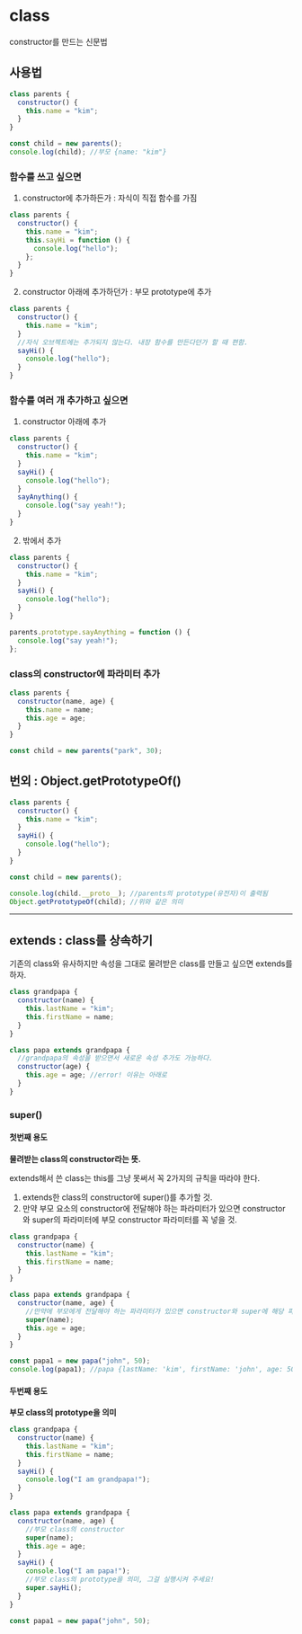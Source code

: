# class

constructor를 만드는 신문법

## 사용법

```js
class parents {
  constructor() {
    this.name = "kim";
  }
}

const child = new parents();
console.log(child); //부모 {name: "kim"}
```

### 함수를 쓰고 싶으면

1. constructor에 추가하든가 : 자식이 직접 함수를 가짐

```js
class parents {
  constructor() {
    this.name = "kim";
    this.sayHi = function () {
      console.log("hello");
    };
  }
}
```

2. constructor 아래에 추가하던가 : 부모 prototype에 추가

```js
class parents {
  constructor() {
    this.name = "kim";
  }
  //자식 오브젝트에는 추가되지 않는다. 내장 함수를 만든다던가 할 때 편함.
  sayHi() {
    console.log("hello");
  }
}
```

### 함수를 여러 개 추가하고 싶으면

1. constructor 아래에 추가

```js
class parents {
  constructor() {
    this.name = "kim";
  }
  sayHi() {
    console.log("hello");
  }
  sayAnything() {
    console.log("say yeah!");
  }
}
```

2. 밖에서 추가

```js
class parents {
  constructor() {
    this.name = "kim";
  }
  sayHi() {
    console.log("hello");
  }
}

parents.prototype.sayAnything = function () {
  console.log("say yeah!");
};
```

### class의 constructor에 파라미터 추가

```js
class parents {
  constructor(name, age) {
    this.name = name;
    this.age = age;
  }
}

const child = new parents("park", 30);
```

## 번외 : Object.getPrototypeOf()

```js
class parents {
  constructor() {
    this.name = "kim";
  }
  sayHi() {
    console.log("hello");
  }
}

const child = new parents();

console.log(child.__proto__); //parents의 prototype(유전자)이 출력됨
Object.getPrototypeOf(child); //위와 같은 의미
```

---

## extends : class를 상속하기

기존의 class와 유사하지만 속성을 그대로 물려받은 class를 만들고 싶으면 extends를 하자.

```js
class grandpapa {
  constructor(name) {
    this.lastName = "kim";
    this.firstName = name;
  }
}

class papa extends grandpapa {
  //grandpapa의 속성을 받으면서 새로운 속성 추가도 가능하다.
  constructor(age) {
    this.age = age; //error! 이유는 아래로
  }
}
```

### super()

#### 첫번째 용도

<strong>물려받는 class의 constructor라는 뜻.</strong>

extends해서 쓴 class는 this를 그냥 못써서 꼭 2가지의 규칙을 따라야 한다.

1. extends한 class의 constructor에 super()를 추가할 것.
2. 만약 부모 요소의 constructor에 전달해야 하는 파라미터가 있으면 constructor와 super의 파라미터에 부모 constructor 파라미터를 꼭 넣을 것.

```js
class grandpapa {
  constructor(name) {
    this.lastName = "kim";
    this.firstName = name;
  }
}

class papa extends grandpapa {
  constructor(name, age) {
    //만약에 부모에게 전달해야 하는 파라미터가 있으면 constructor와 super에 해당 파라미터를 꼭 넣는다. (매우 중요)
    super(name);
    this.age = age;
  }
}

const papa1 = new papa("john", 50);
console.log(papa1); //papa {lastName: 'kim', firstName: 'john', age: 50}
```

#### 두번째 용도

<strong>부모 class의 prototype을 의미</strong>

```js
class grandpapa {
  constructor(name) {
    this.lastName = "kim";
    this.firstName = name;
  }
  sayHi() {
    console.log("I am grandpapa!");
  }
}

class papa extends grandpapa {
  constructor(name, age) {
    //부모 class의 constructor
    super(name);
    this.age = age;
  }
  sayHi() {
    console.log("I am papa!");
    //부모 class의 prototype을 의미, 그걸 실행시켜 주세요!
    super.sayHi();
  }
}

const papa1 = new papa("john", 50);
```
